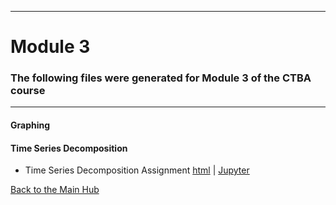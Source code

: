 _ _ _
# Module 3
### The following files were generated for Module 3 of the CTBA course
_ _ _
#### Graphing 


#### Time Series Decomposition
- Time Series Decomposition Assignment [html](TimeSeries.html) | [Jupyter](TimeSeries.ipynb)



[Back to the Main Hub](https://jksmith01.github.io/)
